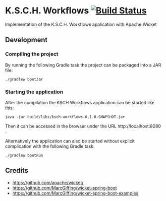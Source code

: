 # K.S.C.H. Workflows [![Build Status](https://travis-ci.com/ksch-workflows/ksch-workflows.svg?branch=master)](https://travis-ci.com/ksch-workflows/ksch-workflows)

Implementation of the K.S.C.H. Workflows application with Apache Wicket

## Development

### Compiling the project

By running the following Gradle task the project can be packaged into a JAR file:

```
./gradlew bootJar
```

### Starting the application

After the compilation the KSCH Workflows application can be started like this:

```
java -jar build/libs/ksch-workflows-0.1.0-SNAPSHOT.jar
```

Then it can be accessed in the browser under the URL http://localhost:8080 .

Alternatively the application can also be started without explicit complication with the following Gradle task:

```
./gradlew bootRun
```

## Credits

- https://github.com/apache/wicket/
- https://github.com/MarcGiffing/wicket-spring-boot
- https://github.com/MarcGiffing/wicket-spring-boot-examples
